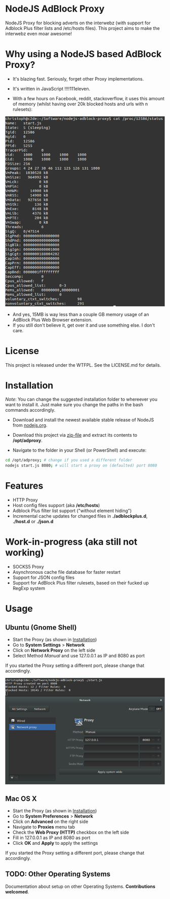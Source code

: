 
NodeJS AdBlock Proxy
====================

NodeJS Proxy for blocking adverts on the interwebz (with support for Adblock Plus filter lists and /etc/hosts files).
This project aims to make the interwebz even moar awesome!


# Why using a NodeJS based AdBlock Proxy?

- It's blazing fast. Seriously, forget other Proxy implementations.
- It's written in JavaScript !!!!111eleven.

- With a few hours on Facebook, reddit, stackoverflow, it uses this amount of memory (whilst having over 20k blocked hosts and urls with n rulesets):

![Screenshot #01](./docs/images/screenshot_01.png)


- And yes, 15MB is way less than a couple GB memory usage of an AdBlock Plus Web Browser extension.
- If you still don't believe it, get over it and use something else. I don't care.


# License

This project is released under the WTFPL.
See the LICENSE.md for details.


# Installation

*Note*: You can change the suggested installation folder to whereever you want to install it.
Just make sure you change the paths in the bash commands accordingly.

- Download and install the newest available stable release of NodeJS from [nodejs.org](http://nodejs.org).

- Download this project via [zip-file](https://github.com/LazerUnicorns/nodejs-adblock-proxy/archive/master.zip) and extract its contents to **/opt/adproxy**.

- Navigate to the folder in your Shell (or PowerShell) and execute:

```bash
cd /opt/adproxy; # change if you used a different folder
nodejs start.js 8080; # will start a proxy on (defaulted) port 8080
```

# Features

- HTTP Proxy
- Host config files support (aka **/etc/hosts**)
- Adblock Plus filter list support ("without element hiding")
- Incremental cache updates for changed files in **./adblockplus.d**, **./host.d** or **./json.d**


# Work-in-progress (aka still not working)

- SOCKS5 Proxy
- Asynchronous cache file database for faster restart
- Support for JSON config files
- Support for AdBlock Plus filter rulesets, based on their fucked up RegExp system


# Usage

## Ubuntu (Gnome Shell)

- Start the Proxy (as shown in [Installation](#Installation))
- Go to **System Settings** > **Network**
- Click on **Network Proxy** on the left side
- Select Method *Manual* and use 127.0.0.1 as IP and 8080 as port

If you started the Proxy setting a different port, please change that accordingly.

![Screenshot Gnome Shell](./docs/images/screenshot_gnome_shell.png)

## Mac OS X

- Start the Proxy (as shown in [Installation](#Installation))
- Go to **System Preferences** > **Network**
- Click on **Advanced** on the right side
- Navigate to **Proxies** menu tab
- Check the **Web Proxy (HTTP)** checkbox on the left side
- Fill in 127.0.0.1 as IP and 8080 as port
- Click **OK** and **Apply** to apply the settings

If you started the Proxy setting a different port, please change that accordingly.

## TODO: Other Operating Systems

Documentation about setup on other Operating Systems.
**Contributions welcomed**.
